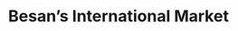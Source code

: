 ---
title: "Besan’s International Market"
url: /san-bruno/besans-international-market/
shop: supermarket
---